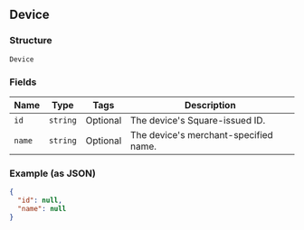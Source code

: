 ## Device

### Structure

`Device`

### Fields

| Name | Type | Tags | Description |
|  --- | --- | --- | --- |
| `id` | `string` | Optional | The device's Square-issued ID. |
| `name` | `string` | Optional | The device's merchant-specified name. |

### Example (as JSON)

```json
{
  "id": null,
  "name": null
}
```


